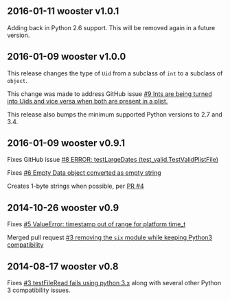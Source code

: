 2016-01-11 wooster v1.0.1
-------------------------

Adding back in Python 2.6 support. This will be removed again in a future version.

2016-01-09 wooster v1.0.0
-------------------------

This release changes the type of `Uid` from a subclass of `int` to a subclass of `object`.

This change was made to address GitHub issue [\#9 Ints are being turned into Uids and vice versa when both are present in a plist.](https://github.com/wooster/biplist/issues/9)

This release also bumps the minimum supported Python versions to 2.7 and 3.4.

2016-01-09 wooster v0.9.1
-------------------------

Fixes GitHub issue [\#8 ERROR: testLargeDates (test_valid.TestValidPlistFile)](https://github.com/wooster/biplist/issues/8)

Fixes [\#6 Empty Data object converted as empty string](https://bitbucket.org/wooster/biplist/issues/6/empty-data-object-converted-as-empty)

Creates 1-byte strings when possible, per [PR \#4](https://bitbucket.org/wooster/biplist/pull-requests/4/create-1-byte-strings-when-possible-and/diff)

2014-10-26 wooster v0.9
-----------------------

Fixes [\#5 ValueError: timestamp out of range for platform time_t](https://bitbucket.org/wooster/biplist/issue/5/valueerror-timestamp-out-of-range-for)

Merged pull request [\#3 removing the `six` module while keeping Python3 compatibility](https://bitbucket.org/wooster/biplist/pull-request/3)

2014-08-17 wooster v0.8 
-----------------------

Fixes [\#3 testFileRead fails using python 3.x](https://bitbucket.org/wooster/biplist/issue/3/testfileread-fails-using-python-3x) 
along with several other Python 3 compatibility issues.
